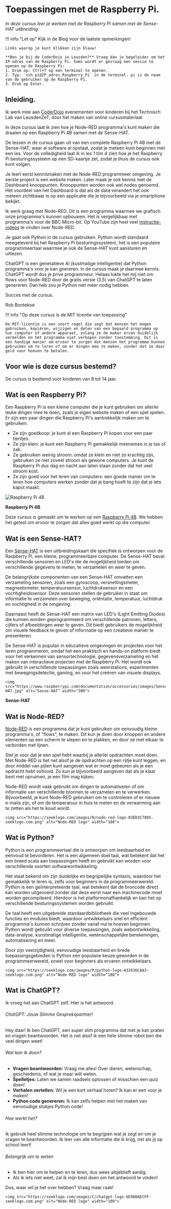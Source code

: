 # Toepassingen met de Raspberry Pi.

*In deze cursus leer je werken met de Raspberry Pi samen met de Sense-HAT uitbreiding.*

!!! info "Let op"
    Kijk in de Blog voor de laatste opmerkingen!

    Links waarop je kunt klikken zijn blauw!

    **Ben je bij de CoderDojo in Leusden?** Vraag dan je begeleider om het IP-adres van de Raspberry Pi. Soms wordt er gevraag een sessie te openen op de Raspberry Pi:
    1. Druk op: Ctrl+T op een terminal te openen.
    2. Typ: `ssh pi@IP_adres_Raspberry_Pi` in de terminal. pi is de naam van de gebruiker op de Raspberry Pi.
    3. Druk op Enter.

## Inleiding.

Ik werk mee aan [CoderDojo](https://www.leusdenzet.nl/techlab/coderdojo/) evenementen voor kinderen bij het Technisch Lab van LeusdenZeT, door het maken van online cursusmateriaal.

In deze cursus laat ik zien hoe je Node-RED programma's kunt maken die draaien op een Raspberry Pi 4B samen met de Sense-HAT.

De lessen in de cursus gaan uit van een complete Raspberry Pi 4B met de Sense-HAT, waar al software al opstaat, zodat je meteen kunt beginnen met een les. Voor de volledigheid laat ik in les 1 t/m 4 zien hoe je het Raspberry Pi besturingssysteem op een SD-kaartje zet, zodat je thuis de cursus ook kunt volgen.

Je leert eerst kennismaken met de Node-RED programmeer omgeving. Je eerste project is een website maken. Later maak je ook kennis met de Dashboard knooppunten. Knooppunten worden ook wel nodes genoemd. Het voordeel van het Dashboard is dat als de data verandert het ook meteen zichtbaaar is op een applicatie die je bijvoorbeeld via je smartphone bekijkt.

Ik werk graag met Node-RED. Dit is een programma waarmee we grafisch onze programma's kunnen opbouwen. Het is vergelijkbaar met programma's voor de BBC Micro-bit. Op YouTube zijn heel veel [instructie-videos](https://www.youtube.com/channel/UCQaB8NXBEPod7Ab8PPCLLAA) te vinden over Node-RED.

Je gaat ook Python in de cursus gebruiken. Python wordt standaard meegeleverd bij het Raspberry Pi besturingssysteem, het is een populaire programmeertaal waarmee je ook de Sense-HAT kunt aansturen en uitlezen.

ChatGPT is een generatieve AI (kustmatige intelligentie) dat Python programma's voor je kan gnereren. In de cursus maak je daarmee kennis. ChatGPT wordt dus je prive programmeur. Helaas lukte het mij niet om flows voor Node-RED door de gratis versie (3.5) van ChatGPT te laten genereren. Dan heb zou je Python niet meer nodig hebben.

Succes met de cursus.

Rob Bontekoe

!!! info "Op deze cursus is de MIT licentie van toepassing"

    De MIT-licentie is een soort regel die zegt dat mensen het mogen gebruiken, kopiëren, wijzigen en delen van een bepaald programma op hun computer of andere apparaat, zolang ze de maker ervan duidelijk vermelden en het programma niet verkopen zonder toestemming. Dit is een handige manier om ervoor te zorgen dat mensen het programma kunnen gebruiken om te leren of om er dingen mee te maken, zonder dat ze daar geld voor hoeven te betalen.


## Voor wie is deze cursus bestemd?

De cursus is bestemd voor kinderen van 8 tot 14 jaar.

## Wat is een Raspberry Pi?

Een Raspberry Pi is een kleine computer die je kunt gebruiken om allerlei leuke dingen mee te doen, zoals je eigen website maken of een spel spelen. Er zijn een paar dingen die Raspberry Pi's aantrekkelijk maken om te gebruiken:
- Ze zijn goedkoop: je kunt al een Raspberry Pi kopen voor een paar tientjes.
- Ze zijn klein: je kunt een Raspberry Pi gemakkelijk meenemen in je tas of zak.
- Ze gebruiken weinig stroom: omdat ze klein en niet zo krachtig zijn, gebruiken ze niet zoveel stroom als gewone computers. Je kunt de Raspberry Pi dus dag en nacht aan laten staan zonder dat het veel stroom kost.
- Ze zijn goed voor het leren van computers: een goede manier om te leren hoe computers werken zonder dat je bang hoeft te zijn dat je iets kapot maakt.

![Raspberry Pi 4B](https://upload.wikimedia.org/wikipedia/commons/thumb/1/10/Raspberry_Pi_4_Model_B_-_Top.jpg/330px-Raspberry_Pi_4_Model_B_-_Top.jpg)

**Raspberry Pi 4B**

Deze cursus is gemaakt om te werken op een [Raspberry Pi 4B](https://nl.wikipedia.org/wiki/Raspberry_Pi#:~:text=Raspberry%20Pi%203,-De%20RPi%203&text=Op%20Pi%2Ddag%202018%20verscheen,(100%20Mbit%2Fs).). We hebben het getest om ervoor te zorgen dat alles goed werkt op die computer.

## Wat is een Sense-HAT?

Een [Sense-HAT](https://elektronicavoorjou.nl/product/raspberry-pi-sense-hat-v2/) is een uitbreidingskaart die specifiek is ontworpen voor de Raspberry Pi, een kleine, programmeerbare computer. De Sense-HAT bevat verschillende sensoren en LED's die de mogelijkheid bieden om verschillende gegevens te meten, te verzamelen en weer te geven.

De belangrijkste componenten van een Sense-HAT omvatten een verzameling sensoren, zoals een gyroscoop, versnellingsmeter, magneetometer, temperatuursensor, luchtdruksensor en een vochtigheidssensor. Deze sensoren stellen de gebruiker in staat om informatie te verzamelen over beweging, oriëntatie, temperatuur, luchtdruk en vochtigheid in de omgeving.

Daarnaast heeft de Sense-HAT een matrix van LED's (Light Emitting Diodes) die kunnen worden geprogrammeerd om verschillende patronen, letters, cijfers of afbeeldingen weer te geven. Dit biedt gebruikers de mogelijkheid om visuele feedback te geven of informatie op een creatieve manier te presenteren.

De Sense-HAT is populair in educatieve omgevingen en projecten voor het leren programmeren, omdat het een praktisch en hands-on platform biedt voor het verkennen van sensortechnologie, gegevensverzameling en het maken van interactieve projecten met de Raspberry Pi. Het wordt ook gebruikt in verschillende toepassingen zoals weerstations, experimenten met bewegingsdetectie, gaming, en voor het creëren van visuele displays.

```@raw html
<img src="https://www.raspberrypi.com/documentation/accessories/images/Sense-HAT.jpg" alt="Sense-HAT" width="300">
```

**Sense-HAT**

## Wat is Node-RED?

[Node-RED](https://www.compusers.nl/sites/default/files/swb-jaargangen/2019/2019-2/SwB20192_IoT_Domotica_en_NodeRED.pdf) is een programma dat je kunt gebruiken om eenvoudig kleine programma's, of "flows", te maken. Dit kun je doen door knoppen en andere elementen op een scherm te slepen en te plakken, en door ze met elkaar te verbinden met lijnen.

Stel je voor dat je een spel hebt waarbij je allerlei opdrachten moet doen. Met Node-RED is het net alsof je de opdrachten op een rijtje kunt leggen, en door middel van pijlen kunt aangeven wat er moet gebeuren als je een opdracht hebt voltooid. Zo kun je bijvoorbeeld aangeven dat als je klaar bent met opruimen, je een film mag kijken.

Node-RED wordt vaak gebruikt om dingen te automatiseren of om informatie van verschillende bronnen te verzamelen en te verwerken. Bijvoorbeeld, je kunt Node-RED gebruiken om te controleren of er nieuwe e-mails zijn, of om de temperatuur in huis te meten en de verwarming aan te zetten als het te koud wordt.

```@raw html
<img src="https://seeklogo.com/images/N/node-red-logo-03ED3C7805-seeklogo.com.png" alt="Node-RED logo" width="100">
```

## Wat is Python?

Python is een programmeertaal die is ontworpen om leesbaarheid en eenvoud te bevorderen. Het is een algemeen doel taal, wat betekent dat het een breed scala aan toepassingen heeft en gebruikt kan worden voor verschillende soorten softwareontwikkeling.

Het staat bekend om zijn duidelijke en begrijpelijke syntaxis, waardoor het gemakkelijk te leren is, zelfs voor beginners in de programmeerwereld. Python is een geïnterpreteerde taal, wat betekent dat de broncode direct kan worden uitgevoerd zonder dat deze eerst naar een machinecode moet worden gecompileerd. Hierdoor is het platformonafhankelijk en kan het op verschillende besturingssystemen worden gebruikt.

De taal heeft een uitgebreide standaardbibliotheek die veel ingebouwde functies en modules biedt, waardoor ontwikkelaars snel en efficiënt programma's kunnen schrijven zonder vanaf nul te hoeven beginnen. Python wordt gebruikt voor diverse toepassingen, zoals webontwikkeling, data-analyse, kunstmatige intelligentie, wetenschappelijke berekeningen, automatisering en meer.

Door zijn veelzijdigheid, eenvoudige leesbaarheid en brede toepassingsgebieden is Python een populaire keuze geworden in de programmeerwereld, zowel voor beginners als ervaren ontwikkelaars.

```@raw html
<img src="https://seeklogo.com/images/P/python-logo-A32636CAA3-seeklogo.com.png" alt="Node-RED logo" width="100">
```

## Wat is ChatGPT?

Ik vroeg het aan ChatGPT zelf. Hier is het antwoord. 

###### ChatGPT: Jouw Slimme Gesprekspartner!

Hey daar! Ik ben ChatGPT, een super slim programma dat met je kan praten en vragen beantwoorden. Het is net alsof ik een hele slimme robot ben die veel dingen weet!

###### Wat kan ik doen?

- **Vragen beantwoorden:** Vraag me alles! Over dieren, wetenschap, geschiedenis, of wat je maar wilt weten.
- **Spelletjes:** Laten we samen raadsels oplossen of misschien een quiz doen!
- **Verhalen vertellen:** Wil je een kort verhaal horen? Ik kan er een voor je maken!
- **Python code genereren:** Ik kan zelfs helpen met het maken van eenvoudige stukjes Python code!

###### Hoe werkt het?

Ik gebruik heel slimme technologie om te begrijpen wat je zegt en om je vragen te beantwoorden. Ik leer van alle informatie die ik krijg, net als jij op school leert!

###### Belangrijk om te weten

- Ik ben hier om te helpen en te leren, dus wees alsjeblieft aardig.
- Als ik iets niet weet, zal ik mijn best doen om het antwoord te vinden!

Dus, waar wil je het over hebben? Vraag maar raak!

```@raw html
<img src="https://seeklogo.com/images/C/chatgpt-logo-6E960AECFF-seeklogo.com.png" alt="Node-RED logo" width="100">
```
